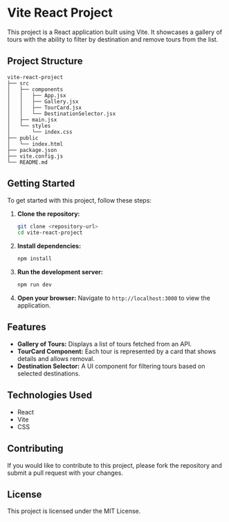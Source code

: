 # Vite React Project

This project is a React application built using Vite. It showcases a gallery of tours with the ability to filter by destination and remove tours from the list.

## Project Structure

```
vite-react-project
├── src
│   ├── components
│   │   ├── App.jsx
│   │   ├── Gallery.jsx
│   │   ├── TourCard.jsx
│   │   └── DestinationSelector.jsx
│   ├── main.jsx
│   └── styles
│       └── index.css
├── public
│   └── index.html
├── package.json
├── vite.config.js
└── README.md
```

## Getting Started

To get started with this project, follow these steps:

1. **Clone the repository:**
   ```bash
   git clone <repository-url>
   cd vite-react-project
   ```

2. **Install dependencies:**
   ```bash
   npm install
   ```

3. **Run the development server:**
   ```bash
   npm run dev
   ```

4. **Open your browser:**
   Navigate to `http://localhost:3000` to view the application.

## Features

- **Gallery of Tours:** Displays a list of tours fetched from an API.
- **TourCard Component:** Each tour is represented by a card that shows details and allows removal.
- **Destination Selector:** A UI component for filtering tours based on selected destinations.

## Technologies Used

- React
- Vite
- CSS

## Contributing

If you would like to contribute to this project, please fork the repository and submit a pull request with your changes.

## License

This project is licensed under the MIT License.